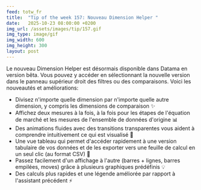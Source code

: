 ```yaml
---
feed: totw_fr
title:  "Tip of the week 157: Nouveau Dimension Helper "
date:   2025-10-23 08:00:00 +0200
img_url: /assets/images/tip/157.gif
img_type: image/gif
img_width: 600
img_height: 300
layout: post
---
```


Le nouveau Dimension Helper est désormais disponible dans Datama en version bêta. Vous pouvez y accéder en sélectionnant la nouvelle version dans le panneau supérieur droit des filtres ou des comparaisons.
Voici les nouveautés et améliorations:
 * Divisez n'importe quelle dimension par n'importe quelle autre dimension, y compris les dimensions de comparaison ✨
 * Affichez deux mesures à la fois, à la fois pour les étapes de l'équation de marché et les mesures de l'ensemble de données d'origine 📊
 * Des animations fluides avec des transitions transparentes vous aident à comprendre intuitivement ce qui est visualisé 💫
 * Une vue tableau qui permet d'accéder rapidement à une version tabulaire de vos données et de les exporter vers une feuille de calcul en un seul clic (au format CSV) 📝
 * Passez facilement d'un affichage à l'autre (barres + lignes, barres empilées, moves) grâce à plusieurs graphiques prédéfinis 💡
 * Des calculs plus rapides et une légende améliorée par rapport à l'assistant précédent ⚡
